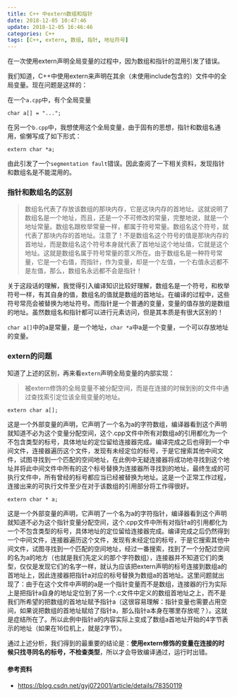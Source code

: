 ```yaml
---
title: C++ 中extern数组和指针
date: 2018-12-05 10:47:46
update: 2018-12-05 16:46:46
categories: C++
tags: [C++, extern, 数组, 指针, 地址符号]
---
```


在一次使用extern声明全局变量的过程中，因为数组和指针的混用引发了错误。

<!--more-->

我们知道，C++中使用extern来声明在其余（未使用include包含的）文件中的全局变量。现在问题是这样的：

在一个`a.cpp`中，有个全局变量
```
char a[] = "...";
```

在另一个`b.cpp`中，我想使用这个全局变量，由于固有的思想，指针和数组名通用，偷懒写成了如下形式：
```
extern char *a;
```

由此引发了一个`segmentation fault`错误。因此查阅了一下相关资料，发现指针和数组名是不能混用的。

### 指针和数组名的区别

> 数组名代表了存放该数组的那块内存，它是这块内存的首地址。这就说明了数组名是一个地址，而且，还是一个不可修改的常量，完整地说，就是一个地址常量。数组名跟枚举常量一样，都属于符号常量。数组名这个符号，就代表了那块内存的首地址。注意了！不是数组名这个符号的值是那块内存的首地址，而是数组名这个符号本身就代表了首地址这个地址值，它就是这个地址。这就是数组名属于符号常量的意义所在。由于数组名是一种符号常量，它是一个右值，而指针，作为变量，却是一个左值，一个右值永远都不是左值，那么，数组名永远都不会是指针！

关于这段话的理解，我觉得引入编译知识比较好理解，数组名是一个符号，和枚举符号一样，有其自身的值，数组名的值就是数组的首地址。在编译的过程中，这些符号常亮会被替换为地址符号。而指针是一个普通的变量，变量的值存放的是数组的地址。虽然数组名和指针都可以进行元素访问，但是其本质是有很大区别的！

`char a[]`中的a是常量，是一个地址，`char *a`中a是一个变量，一个可以存放地址的变量。

### extern的问题

知道了上述的区别，再来看`extern`声明全局变量的内部实现：

> 被extern修饰的全局变量不被分配空间，而是在连接的时候到别的文件中通过查找索引定位该全局变量的地址。

```
extern char a[];
```

这是一个外部变量的声明，它声明了一个名为a的字符数组，编译器看到这个声明就知道不必为这个变量分配空间，这个.cpp文件中所有对数组a的引用都化为一个不包含类型的标号，具体地址的定位留给连接器完成。编译完成之后也得到一个中间文件，连接器遍历这个文件，发现有未经定位的标号，于是它搜索其他中间文件，试图寻找到一个匹配的空间地址，在此例中无疑连接器将成功地寻找到这个地址并将此中间文件中所有的这个标号替换为连接器所寻找到的地址，最终生成的可执行文件中，所有曾经的标号都应当已经被替换为地址。这是一个正常工作过程，连接出来的可执行文件至少在对于该数组的引用部分将工作得很好。

```
extern char * a;
```

这是一个外部变量的声明，它声明了一个名为a的字符指针，编译器看到这个声明就知道不必为这个指针变量分配空间，这个.cpp文件中所有对指针a的引用都化为一个不包含类型的标号，具体地址的定位留给连接器完成。编译完成之后仍然得到一个中间文件，连接器遍历这个文件，发现有未经定位的标号，于是它搜索其他中间文件，试图寻找到一个匹配的空间地址，经过一番搜索，找到了一个分配过空间的名为a的地方（也就是我们先定义的那个字符数组），连接器并不知道它们的类型，仅仅是发现它们的名字一样，就认为应该把extern声明的标号连接到数组a的首地址上，因此连接器把指针a对应的标号替换为数组a的首地址。这里问题就出现了：由于在这个文件中声明的a是一个指针变量而不是数组，连接器的行为实际上是把指针a自身的地址定位到了另一个.c文件中定义的数组首地址之上，而不是我们所希望的把数组的首地址赋予指针a（这很容易理解：指针变量也需要占用空间，如果说把数组的首地址赋给了指针a，那么指针a本身在哪里存放呢？）。这就是症结所在了。所以此例中指针a的内容实际上变成了数组a首地址开始的4字节表示的地址（如果在16位机上，就是2字节）。

通过上述分析，我们得到的最重要的结论是：**使用extern修饰的变量在连接的时候只找寻同名的标号，不检查类型**，所以才会导致编译通过，运行时出错。

#### 参考资料

* https://blog.csdn.net/gyj072001/article/details/78350119
